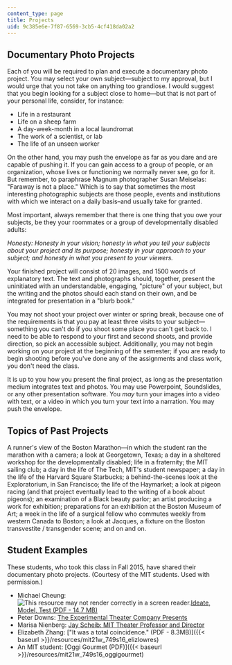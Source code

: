 ```yaml
---
content_type: page
title: Projects
uid: 9c385e6e-7f87-6569-3cb5-4cf418da02a2
---
```


Documentary Photo Projects
--------------------------

Each of you will be required to plan and execute a documentary photo project. You may select your own subject—subject to my approval, but I would urge that you not take on anything too grandiose. I would suggest that you begin looking for a subject close to home—but that is not part of your personal life, consider, for instance:

*   Life in a restaurant
*   Life on a sheep farm
*   A day-week-month in a local laundromat
*   The work of a scientist, or lab
*   The life of an unseen worker

On the other hand, you may push the envelope as far as you dare and are capable of pushing it. If you can gain access to a group of people, or an organization, whose lives or functioning we normally never see, go for it. But remember, to paraphrase Magnum photographer Susan Meiselas: "Faraway is not a place." Which is to say that sometimes the most interesting photographic subjects are those people, events and institutions with which we interact on a daily basis–and usually take for granted.

Most important, always remember that there is one thing that you owe your subjects, be they your roommates or a group of developmentally disabled adults:

_Honesty: Honesty in your vision; honesty in what you tell your subjects about your project and its purpose; honesty in your approach to your subject; and honesty in what you present to your viewers._

Your finished project will consist of 20 images, and 1500 words of explanatory text. The text and photographs should, together, present the uninitiated with an understandable, engaging, "picture" of your subject, but the writing and the photos should each stand on their own, and be integrated for presentation in a "blurb book."

You may not shoot your project over winter or spring break, because one of the requirements is that you pay at least three visits to your subject—something you can't do if you shoot some place you can't get back to. I need to be able to respond to your first and second shoots, and provide direction, so pick an accessible subject. Additionally, you may not begin working on your project at the beginning of the semester; if you are ready to begin shooting before you've done any of the assignments and class work, you don't need the class.

It is up to you how you present the final project, as long as the presentation medium integrates text and photos. You may use Powerpoint, Soundslides, or any other presentation software. You _may_ turn your images into a video with text, or a video in which you turn your text into a narration. You may push the envelope.

Topics of Past Projects
-----------------------

A runner's view of the Boston Marathon—in which the student ran the marathon with a camera; a look at Georgetown, Texas; a day in a sheltered workshop for the developmentally disabled; life in a fraternity; the MIT sailing club; a day in the life of The Tech, MIT's student newspaper; a day in the life of the Harvard Square Starbucks; a behind-the-scenes look at the Exploratorium, in San Francisco; the life of the Haymarket; a look at pigeon racing (and that project eventually lead to the writing of a book about pigeons); an examination of a Black beauty parlor; an artist producing a work for exhibition; preparations for an exhibition at the Boston Museum of Art; a week in the life of a surgical fellow who commutes weekly from western Canada to Boston; a look at Jacques, a fixture on the Boston transvestite / transgender scene; and on and on.

Student Examples
----------------

These students, who took this class in Fall 2015, have shared their documentary photo projects. (Courtesy of the MIT students. Used with permission.)

*   Michael Cheung: ![This resource may not render correctly in a screen reader.](/images/inacessible.gif)[Ideate, Model, Test (PDF - 14.7 MB)](/ans7870/21w/21w.749/s16/MIT21W_749S16_Michael.pdf)
*   Peter Downs: [The Experimental Theater Company Presents](/ans7870/21w/21w.749/s16/projects/etc/)
*   Marisa Nienberg: [Jay Scheib: MIT Theater Professor and Director](https://youtu.be/oB2Oov_UD_w)
*   Elizabeth Zhang: ["It was a total coincidence." (PDF - 8.3MB)]({{< baseurl >}}/resources/mit21w_749s16_elizlowres)
*   An MIT student: [Oggi Gourmet (PDF)]({{< baseurl >}}/resources/mit21w_749s16_oggigourmet)